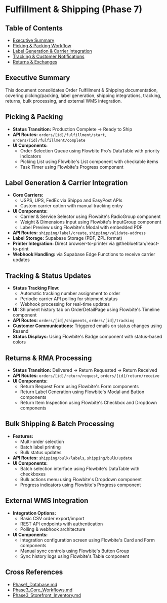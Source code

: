 # Fulfillment & Shipping (Phase 7)

## Table of Contents
- [Executive Summary](#executive-summary)
- [Picking & Packing Workflow](#picking--packing-workflow)
- [Label Generation & Carrier Integration](#label-generation--carrier-integration)
- [Tracking & Customer Notifications](#tracking--customer-notifications)
- [Returns & Exchanges](#returns--exchanges)

## Executive Summary

This document consolidates Order Fulfillment & Shipping documentation, covering picking/packing, label generation, shipping integrations, tracking, returns, bulk processing, and external WMS integration.

## Picking & Packing

- **Status Transition:** Production Complete → Ready to Ship
- **API Routes:** `orders/[id]/fulfillment/start`, `orders/[id]/fulfillment/complete`
- **UI Components:**
  - Order Selection Queue using Flowbite Pro's DataTable with priority indicators
  - Picking List using Flowbite's List component with checkable items
  - Task Timer using Flowbite's Progress component

## Label Generation & Carrier Integration

- **Core Carriers:**
  - USPS, UPS, FedEx via Shippo and EasyPost APIs
  - Custom carrier option with manual tracking entry
- **UI Components:**
  - Carrier & Service Selector using Flowbite's RadioGroup component
  - Weight & Dimensions Input using Flowbite's InputGroup component
  - Label Preview using Flowbite's Modal with embedded PDF
- **API Routes:** `shipping/label/create`, `shipping/validate-address`
- **Label Storage:** Supabase Storage (PDF, ZPL format)
- **Printer Integration:** Direct browser-to-printer via @thebluetitan/react-to-print
- **Webhook Handling:** via Supabase Edge Functions to receive carrier updates

## Tracking & Status Updates

- **Status Tracking Flow:**
  - Automatic tracking number assignment to order
  - Periodic carrier API polling for shipment status
  - Webhook processing for real-time updates
- **UI:** Shipment history tab on OrderDetailPage using Flowbite's Timeline component
- **API Routes:** `orders/[id]/shipments`, `orders/[id]/tracking`
- **Customer Communications:** Triggered emails on status changes using Resend
- **Status Displays:** Using Flowbite's Badge component with status-based colors

## Returns & RMA Processing

- **Status Transition:** Delivered → Return Requested → Return Received
- **API Routes:** `orders/[id]/return/request`, `orders/[id]/return/receive`
- **UI Components:** 
  - Return Request Form using Flowbite's Form components
  - Return Label Generation using Flowbite's Modal and Button components
  - Return Item Inspection using Flowbite's Checkbox and Dropdown components

## Bulk Shipping & Batch Processing

- **Features:**
  - Multi-order selection
  - Batch label printing
  - Bulk status updates
- **API Routes:** `shipping/bulk/labels`, `shipping/bulk/update`
- **UI Components:** 
  - Batch selection interface using Flowbite's DataTable with checkboxes
  - Bulk actions menu using Flowbite's Dropdown component
  - Progress indicators using Flowbite's Progress component

## External WMS Integration

- **Integration Options:**
  - Basic CSV order export/import
  - REST API endpoints with authentication
  - Polling & webhook architecture
- **UI Components:** 
  - Integration configuration screen using Flowbite's Card and Form components
  - Manual sync controls using Flowbite's Button Group
  - Sync history logs using Flowbite's Table component

## Cross References
- [Phase1_Database.md](./Phase1_Database.md)
- [Phase3_Core_Workflows.md](./Phase3_Core_Workflows.md)
- [Phase3_Storefront_Inventory.md](./Phase3_Storefront_Inventory.md)